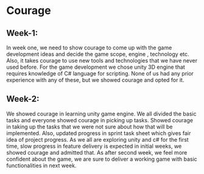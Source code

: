 # Courage

## Week-1:

In week one, we need to show courage to come up with the game development ideas and decide the game scope, engine , technology etc. Also, it takes courage to use new tools and technologies that we have never used before. For the game development we chose unity 3D engine that requires knowledge of C# language for scripting. None of us had any prior experience with any of these, but we showed courage and opted for it.

## Week-2:

We showed courage in learning unity game engine. We all divided the basic tasks and everyone showed courage in picking up tasks. Showed courage in taking up the tasks that we were not sure about how that will be implemented. Also, updated progress in sprint task sheet which gives fair idea of project progress. As we all are exploring unity and c# for the first time, slow progress in feature delivery is expected in initial weeks, we showed courage and admitted that. As after second week, we feel more confident about the game, we are sure to deliver a working game with basic functionalities in next week.
